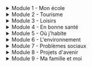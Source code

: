 <details>
  <summary>Module 1 - Mon école</summary>
  <p>
   Les matières: <a href="https://adaligand.github.io/GCSE-French/Education/subjectsaloud.html">Read aloud</a>&nbsp;<a href="https://adaligand.github.io/GCSE-French/Education/subjectsdict.html">Dictation</a>&nbsp;<a href="https://adaligand.github.io/GCSE-French/Education/">Reading</a>
  </p>
  <p>
    L'heure: <a href="https://adaligand.github.io/GCSE-French/Education/timealoud.html">Read aloud</a>&nbsp;<a href="https://adaligand.github.io/GCSE-French/Education/timedict.html">Dictation</a>&nbsp;<a href="https://adaligand.github.io/GCSE-French/Education/">Reading</a>
  </p>
  <p>
    Emploi du temps: <a href="https://adaligand.github.io/GCSE-French/Education/timetablealoud.html">Read aloud</a>&nbsp;<a href="https://adaligand.github.io/GCSE-French/Education/timetabledict.html">Dictation</a>&nbsp;<a href="https://adaligand.github.io/GCSE-French/Education/">Reading</a>
  </p>
  <p>
   Uniforme: <a href="https://adaligand.github.io/GCSE-French/Education/uniformealoud.html">Read aloud</a>&nbsp;<a href="https://adaligand.github.io/GCSE-French/Education/uniformedict.html">Dictation</a>&nbsp;<a href="https://adaligand.github.io/GCSE-French/Education/">Reading</a>
  </p>
   <p>
   Bâtiments: <a href="https://adaligand.github.io/GCSE-French/Education/batimentaloud.html">Read aloud</a>&nbsp;<a href="https://adaligand.github.io/GCSE-French/Education/batimentdict.html">Dictation</a>&nbsp;<a href="https://adaligand.github.io/GCSE-French/Education/">Reading</a>
  </p>
  <p>
    Règlement: <a href="https://adaligand.github.io/GCSE-French/Education/rulesaloud.html">Read aloud</a>&nbsp;<a href="https://adaligand.github.io/GCSE-French/Education/rulesdict.html">Dictation</a>&nbsp;<a href="https://adaligand.github.io/GCSE-French/Education/">Reading</a>
  </p>
</details>
 

<details>
  <summary>Module 2 - Tourisme</summary>
   <p>
   La météo: <a href="https://adaligand.github.io/GCSE-French/Tourisme/matierealoud.html">Read aloud</a>&nbsp;<a href="https://adaligand.github.io/GCSE-French/Tourisme/matieredict.html">Dictation</a>&nbsp;<a href="https://adaligand.github.io/GCSE-French/Tourisme/matiereread.html">Reading</a>
  </p>
  <p>
    Les transports: <a href="https://adaligand.github.io/GCSE-French/Tourisme/heurealoud.html">Read aloud</a>&nbsp;<a href="https://adaligand.github.io/GCSE-French/Tourisme/heuredict.html">Dictation</a>&nbsp;<a href="https://adaligand.github.io/GCSE-French/Tourisme/heureread.html">Reading</a>
  </p>
  <p>
   L'hebergement: <a href="https://adaligand.github.io/GCSE-French/Tourisme/timetablealoud.html">Read aloud</a>&nbsp;<a href="https://adaligand.github.io/GCSE-French/Tourisme/timetabledict.html">Dictation</a>&nbsp;<a href="https://adaligand.github.io/GCSE-French/Tourisme/timetableread.html">Reading</a>
  </p>
  <p>
  Activités de vacances: <a href="https://adaligand.github.io/GCSE-French/Tourisme/uniformealoud.html">Read aloud</a>&nbsp;<a href="https://adaligand.github.io/GCSE-French/Tourisme/uniformedict.html">Dictation</a>&nbsp;<a href="https://adaligand.github.io/GCSE-French/Tourisme/uniformeread.html">Reading</a>
  </p>
   <p>
   Tourisme: <a href="https://adaligand.github.io/GCSE-French/Tourisme/batimentaloud.html">Read aloud</a>&nbsp;<a href="https://adaligand.github.io/GCSE-French/Tourisme/batimentdict.html">Dictation</a>&nbsp;<a href="https://adaligand.github.io/GCSE-French/Tourisme/batimentread.html">Reading</a>
  </p>
  
</details>

<details>
  <summary>Module 3 - Loisirs</summary>
   <p>
   Les sports: <a href="https://adaligand.github.io/GCSE-French/Loisirs/">Read aloud</a>&nbsp;<a href="https://adaligand.github.io/GCSE-French/Loisirs/">Dictation</a>&nbsp;<a href="https://adaligand.github.io/GCSE-French/Loisirs/">Reading</a>
  </p>
  <p>
    Les loisirs: <a href="https://adaligand.github.io/GCSE-French/Loisirs/">Read aloud</a>&nbsp;<a href="https://adaligand.github.io/GCSE-French/Loisirs/">Dictation</a>&nbsp;<a href="https://adaligand.github.io/GCSE-French/Loisirs/">Reading</a>
  </p>
  <p>
    La fréquence: <a href="https://adaligand.github.io/GCSE-French/Loisirs/">Read aloud</a>&nbsp;<a href="https://adaligand.github.io/GCSE-French/Loisirs/">Dictation</a>&nbsp;<a href="https://adaligand.github.io/GCSE-French/Loisirs/">Reading</a>
  </p>
  <p>
   Les films: <a href="https://adaligand.github.io/GCSE-French/Loisirs/">Read aloud</a>&nbsp;<a href="https://adaligand.github.io/GCSE-French/Loisirs/">Dictation</a>&nbsp;<a href="https://adaligand.github.io/GCSE-French/Loisirs/">Reading</a>
  </p>
   <p>
   Opinions sur les films: <a href="https://adaligand.github.io/GCSE-French/Loisirs/">Read aloud</a>&nbsp;<a href="https://adaligand.github.io/GCSE-French/Loisirs/">Dictation</a>&nbsp;<a href="https://adaligand.github.io/GCSE-French/Loisirs/">Reading</a>
  </p>
  <p>
    Télé ou cinéma?: <a href="https://adaligand.github.io/GCSE-French/Loisirs/">Read aloud</a>&nbsp;<a href="https://adaligand.github.io/GCSE-French/Loisirs/">Dictation</a>&nbsp;<a href="https://adaligand.github.io/GCSE-French/Loisirs/">Reading</a>
  </p>
  <p>
    La technologie: <a href="https://adaligand.github.io/GCSE-French/Loisirs/">Read aloud</a>&nbsp;<a href="https://adaligand.github.io/GCSE-French/Loisirs/">Dictation</a>&nbsp;<a href="https://adaligand.github.io/GCSE-French/Loisirs/">Reading</a>
  </p>
  <p>
    En ligne: <a href="https://adaligand.github.io/GCSE-French/Loisirs/">Read aloud</a>&nbsp;<a href="https://adaligand.github.io/GCSE-French/Loisirs/">Dictation</a>&nbsp;<a href="https://adaligand.github.io/GCSE-French/Loisirs/">Reading</a>
  </p>
  <p>
   La mode: <a href="https://adaligand.github.io/GCSE-French/Loisirs/">Read aloud</a>&nbsp;<a href="https://adaligand.github.io/GCSE-French/Loisirs/">Dictation</a>&nbsp;<a href="https://adaligand.github.io/GCSE-French/Loisirs/">Reading</a>
  </p>
</details>

<details>
  <summary>Module 4 - En bonne santé</summary>
   <p>
   La nourriture: <a href="https://adaligand.github.io/GCSE-French/Santé/">Read aloud</a>&nbsp;<a href="https://adaligand.github.io/GCSE-French/Santé/">Dictation</a>&nbsp;<a href="https://adaligand.github.io/GCSE-French/Santé/">Reading</a>
  </p>
  <p>
   En forme: <a href="https://adaligand.github.io/GCSE-French/Santé/">Read aloud</a>&nbsp;<a href="https://adaligand.github.io/GCSE-French/Santé/">Dictation</a>&nbsp;<a href="https://adaligand.github.io/GCSE-French/Santé/">Reading</a>
  </p>
 
</details>

<details>
  <summary>Module 5 - Où j'habite</summary>
   <p>
   Ma maison: <a href="https://adaligand.github.io/GCSE-French/Region/">Read aloud</a>&nbsp;<a href="https://adaligand.github.io/GCSE-French/Region/">Dictation</a>&nbsp;<a href="https://adaligand.github.io/GCSE-French/Region/">Reading</a>
  </p>
  <p>
   Ma région: <a href="https://adaligand.github.io/GCSE-French/Region/">Read aloud</a>&nbsp;<a href="https://adaligand.github.io/GCSE-French/Region/">Dictation</a>&nbsp;<a href="https://adaligand.github.io/GCSE-French/Region/">Reading</a>
  </p>
  <p>
    Emploi du temps: <a href="https://adaligand.github.io/GCSE-French/Region/">Read aloud</a>&nbsp;<a href="https://adaligand.github.io/GCSE-French/Region/">Dictation</a>&nbsp;<a href="https://adaligand.github.io/GCSE-French/Region/">Reading</a>
  </p>
  <p>
   En ville 1: <a href="https://adaligand.github.io/GCSE-French/Region/">Read aloud</a>&nbsp;<a href="https://adaligand.github.io/GCSE-French/Region/">Dictation</a>&nbsp;<a href="https://adaligand.github.io/GCSE-French/Region/">Reading</a>
  </p>
   <p>
   En ville 2: <a href="https://adaligand.github.io/GCSE-French/Region/">Read aloud</a>&nbsp;<a href="https://adaligand.github.io/GCSE-French/Region/">Dictation</a>&nbsp;<a href="https://adaligand.github.io/GCSE-French/Region/">Reading</a>
  </p>
</details>

<details>
  <summary>Module 6 - L'environnement</summary>
   <p>
   Ma planète: <a href="https://adaligand.github.io/GCSE-French/Planete/">Read aloud</a>&nbsp;<a href="https://adaligand.github.io/GCSE-French/Planete/">Dictation</a>&nbsp;<a href="https://adaligand.github.io/GCSE-French/Planete/">Reading</a>
  </p>
  <p>
   Sauver la planète: <a href="https://adaligand.github.io/GCSE-French/Planete/">Read aloud</a>&nbsp;<a href="https://adaligand.github.io/GCSE-French/Planete/">Dictation</a>&nbsp;<a href="https://adaligand.github.io/GCSE-French/Planete/">Reading</a>
  </p>
  <p>
   Le monde en danger: <a href="https://adaligand.github.io/GCSE-French/Planete/">Read aloud</a>&nbsp;<a href="https://adaligand.github.io/GCSE-French/Planete/">Dictation</a>&nbsp;<a href="https://adaligand.github.io/GCSE-French/Planete/">Reading</a>
  </p>
  <p>
   Pollution 1: <a href="https://adaligand.github.io/GCSE-French/Planete/">Read aloud</a>&nbsp;<a href="https://adaligand.github.io/GCSE-French/Planete/">Dictation</a>&nbsp;<a href="https://adaligand.github.io/GCSE-French/Planete/">Reading</a>
  </p>
   <p>
   Bâtiments: <a href="https://adaligand.github.io/GCSE-French/Planete/">Read aloud</a>&nbsp;<a href="https://adaligand.github.io/GCSE-French/Planete/">Dictation</a>&nbsp;<a href="https://adaligand.github.io/GCSE-French/Planete/">Reading</a>
  </p>
  <p>
    Pollution 2: <a href="https://adaligand.github.io/GCSE-French/Planete/">Read aloud</a>&nbsp;<a href="https://adaligand.github.io/GCSE-French/Planete/">Dictation</a>&nbsp;<a href="https://adaligand.github.io/GCSE-French/Planete/">Reading</a>
  </p>
</details>

<details>
  <summary>Module 7 - Problèmes sociaux</summary>
   <p>
  Problèmes 1: <a href="https://adaligand.github.io/GCSE-French/Societe/">Read aloud</a>&nbsp;<a href="https://adaligand.github.io/GCSE-French/Societe/">Dictation</a>&nbsp;<a href="https://adaligand.github.io/GCSE-French/Societe/">Reading</a>
  </p>
  <p>
    Problèmes 2: <a href="https://adaligand.github.io/GCSE-French/Societe/">Read aloud</a>&nbsp;<a href="https://adaligand.github.io/GCSE-French/Societe/">Dictation</a>&nbsp;<a href="https://adaligand.github.io/GCSE-French/Societe/">Reading</a>
  </p>
  <p>
    Bénévolat 1: <a href="https://adaligand.github.io/GCSE-French/Societe/">Read aloud</a>&nbsp;<a href="https://adaligand.github.io/GCSE-French/Societe/">Dictation</a>&nbsp;<a href="https://adaligand.github.io/GCSE-French/Societe/">Reading</a>
  </p>
  <p>
   Bénévolat 2: <a href="https://adaligand.github.io/GCSE-French/Societe/">Read aloud</a>&nbsp;<a href="https://adaligand.github.io/GCSE-French/Societe/">Dictation</a>&nbsp;<a href="https://adaligand.github.io/GCSE-French/Societe/">Reading</a>
  </p>
</details>

<details>
  <summary>Module 8 - Projets d'avenir</summary>
   <p>
   Mon avenir: <a href="https://adaligand.github.io/GCSE-French/Avenir/">Read aloud</a>&nbsp;<a href="https://adaligand.github.io/GCSE-French/Avenir/">Dictation</a>&nbsp;<a href="https://adaligand.github.io/GCSE-French/Avenir/">Reading</a>
  </p>
  <p>
   Au travail: <a href="https://adaligand.github.io/GCSE-French/Avenir/">Read aloud</a>&nbsp;<a href="https://adaligand.github.io/GCSE-French/Avenir/">Dictation</a>&nbsp;<a href="https://adaligand.github.io/GCSE-French/Avenir/">Reading</a>
  </p>
  <p>
   Les métiers: <a href="https://adaligand.github.io/GCSE-French/Avenir/">Read aloud</a>&nbsp;<a href="https://adaligand.github.io/GCSE-French/Avenir/">Dictation</a>&nbsp;<a href="https://adaligand.github.io/GCSE-French/Avenir/">Reading</a>
  </p>
  </details>

<details>
  <summary>Module 9 - Ma famille et moi</summary>
   <p>
  Ma famille: <a href="https://adaligand.github.io/GCSE-French/Famille/">Read aloud</a>&nbsp;<a href="https://adaligand.github.io/GCSE-French/Famille/">Dictation</a>&nbsp;<a href="https://adaligand.github.io/GCSE-French/Famille/">Reading</a>
  </p>
  <p>
    Les descriptions: <a href="https://adaligand.github.io/GCSE-French/Famille/">Read aloud</a>&nbsp;<a href="https://adaligand.github.io/GCSE-French/Famille/">Dictation</a>&nbsp;<a href="https://adaligand.github.io/GCSE-French/Famille/">Reading</a>
  </p>
  <p>
    La personalité: <a href="https://adaligand.github.io/GCSE-French/Famille/">Read aloud</a>&nbsp;<a href="https://adaligand.github.io/GCSE-French/Famille/">Dictation</a>&nbsp;<a href="https://adaligand.github.io/GCSE-French/Famille/">Reading</a>
  </p>
  <p>
   Les rapports: <a href="https://adaligand.github.io/GCSE-French/Famille/">Read aloud</a>&nbsp;<a href="https://adaligand.github.io/GCSE-French/Famille/">Dictation</a>&nbsp;<a href="https://adaligand.github.io/GCSE-French/Famille/">Reading</a>
  </p>
</details>
